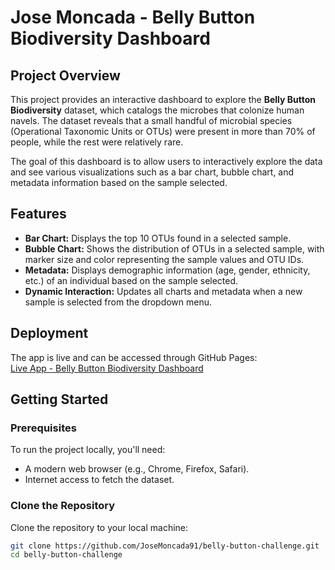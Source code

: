 # Jose Moncada - Belly Button Biodiversity Dashboard

## Project Overview

This project provides an interactive dashboard to explore the **Belly Button Biodiversity** dataset, which catalogs the microbes that colonize human navels. The dataset reveals that a small handful of microbial species (Operational Taxonomic Units or OTUs) were present in more than 70% of people, while the rest were relatively rare.

The goal of this dashboard is to allow users to interactively explore the data and see various visualizations such as a bar chart, bubble chart, and metadata information based on the sample selected.

## Features

- **Bar Chart:** Displays the top 10 OTUs found in a selected sample.
- **Bubble Chart:** Shows the distribution of OTUs in a selected sample, with marker size and color representing the sample values and OTU IDs.
- **Metadata:** Displays demographic information (age, gender, ethnicity, etc.) of an individual based on the sample selected.
- **Dynamic Interaction:** Updates all charts and metadata when a new sample is selected from the dropdown menu.

## Deployment

The app is live and can be accessed through GitHub Pages:  
[Live App - Belly Button Biodiversity Dashboard](https://josemoncada91.github.io/belly-button-challenge/)

## Getting Started

### Prerequisites
To run the project locally, you'll need:
- A modern web browser (e.g., Chrome, Firefox, Safari).
- Internet access to fetch the dataset.

### Clone the Repository
Clone the repository to your local machine:
```bash
git clone https://github.com/JoseMoncada91/belly-button-challenge.git
cd belly-button-challenge
